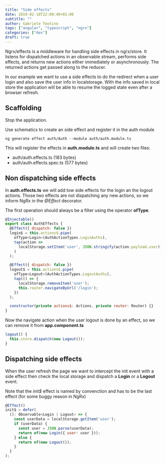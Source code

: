 ```yaml
---
title: "Side effects"
date: 2019-02-18T22:09:46+01:00
subtitle: ""
author: Gabriele Teotino
tags: ["angular", "typescript", "ngrx"]
categories: ["dev"]
draft: true
---
```


Ngrx/effects is a middleware for handling side effects in ngrx/store. It listens for dispatched actions in an observable stream, performs side effects, and returns new actions either immediately or asynchronously. The returned actions get passed along to the reducer.

<!--more-->

In our example we want to use a side effects to do the redirect when a user login and also save the user info in localstorage. With the info saved in local store the application will be able to resume the logged state even after a browser refresh.

## Scaffolding

Stop the application.

Use schematics to create an side effect and register it in the auth module

```shell
ng generate effect auth/Auth --module auth/auth.module.ts
```

This will register the effects in **auth.module.ts** and will create two files:

- auth/auth.effects.ts (183 bytes)
- auth/auth.effects.spec.ts (577 bytes)

## Non dispatching side effects

In **auth.effects.ts** we will add tow side effects for the login an the logout actions. Those two effects are not dispatching any new actions, so we inform NgRx in the *@Effect* decorator.

The first operation should always be a filter using the operator **ofType**.

```js
@Injectable()
export class AuthEffects {
  @Effect({ dispatch: false })
  login$ = this.actions$.pipe(
    ofType<Login>(AuthActionTypes.LoginAuths),
    tap(action =>
      localStorage.setItem('user', JSON.stringify(action.payload.user))
    )
  );

  @Effect({ dispatch: false })
  logout$ = this.actions$.pipe(
    ofType<Logout>(AuthActionTypes.LogoutAuths),
    tap(() => {
      localStorage.removeItem('user');
      this.router.navigateByUrl('/login');
    })
  );

  constructor(private actions$: Actions, private router: Router) {}
}
```

Now the navigate action when the user logout is done by an effect, so we can remove it from **app.component.ts**

```js
logout() {
  this.store.dispatch(new Logout());
}
```

## Dispatching side effects

When the user refresh the page we want to intercept the init event with a side effect then check the local storage and dispatch a **Login** or a **Logout** event.

Note that the *init$* effect is named by convenction and has to be the last effect (for some buggy reason in NgRx)

```js
@Effect()
init$ = defer(
  (): Observable<Login | Logout> => {
    const userData = localStorage.getItem('user');
    if (userData) {
      const user = JSON.parse(userData);
      return of(new Login({ user: user }));
    } else {
      return of(new Logout());
    }
  }
);
```
